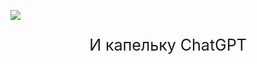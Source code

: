 <img src="https://i.pinimg.com/736x/8a/79/16/8a7916b7d1913bccb22189dff2652827.jpg"></img>

<p style = "font-size: 25px; text-align: center">И капельку ChatGPT</p>